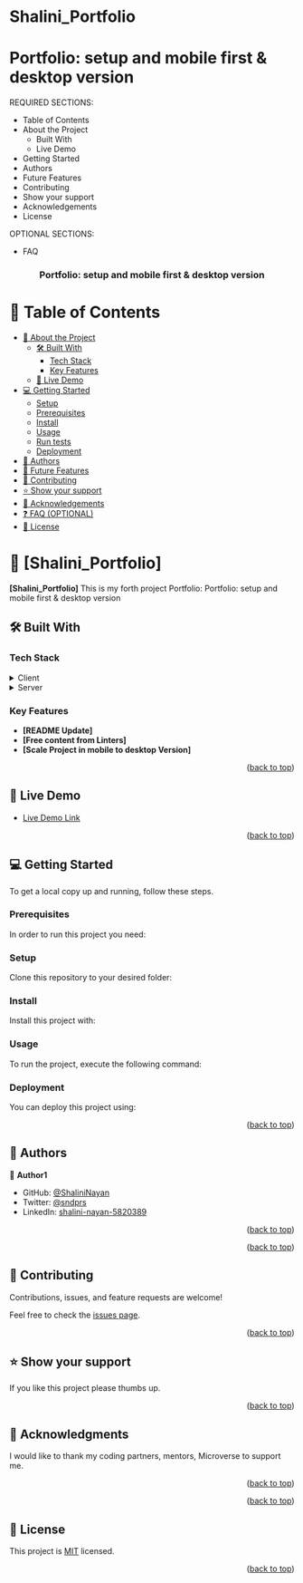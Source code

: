# Shalini_Portfolio

# Portfolio: setup and mobile first & desktop version

REQUIRED SECTIONS:

- Table of Contents
- About the Project
  - Built With
  - Live Demo
- Getting Started
- Authors
- Future Features
- Contributing
- Show your support
- Acknowledgements
- License

OPTIONAL SECTIONS:

- FAQ
  <a name="readme-top">

<div align="center">

<h3><b>Portfolio: setup and mobile first & desktop version</b></h3>
</div>

<!-- TABLE OF CONTENTS -->

# 📗 Table of Contents

- [📖 About the Project](#about-project)
  - [🛠 Built With](#built-with)
    - [Tech Stack](#tech-stack)
    - [Key Features](#key-features)
  - [🚀 Live Demo](#live-demo)
- [💻 Getting Started](#getting-started)
  - [Setup](#setup)
  - [Prerequisites](#prerequisites)
  - [Install](#install)
  - [Usage](#usage)
  - [Run tests](#run-tests)
  - [Deployment](#triangular_flag_on_post-deployment)
- [👥 Authors](#authors)
- [🔭 Future Features](#future-features)
- [🤝 Contributing](#contributing)
- [⭐️ Show your support](#support)
- [🙏 Acknowledgements](#acknowledgements)
- [❓ FAQ (OPTIONAL)](#faq)
- [📝 License](#license)

<!-- PROJECT DESCRIPTION -->

# 📖 [Shalini_Portfolio] <a name="Portfolio: setup and mobile first & desktop version"></a>

**[Shalini_Portfolio]** This is my forth project Portfolio: Portfolio: setup and mobile first & desktop version

## 🛠 Built With <a name="built-with"></a>

### Tech Stack <a name="tech-stack"></a>

<details>
  <summary>Client</summary>
  <ul>
    <li><a href="https://html.org/">index.html</a></li>
  </ul>
</details>

<details>
  <summary>Server</summary>
  <ul>
    <li><a href="https://css.com/">style.css</a></li>
  </ul>
</details>

<!-- Features -->

### Key Features <a name="key-features"></a>

- **[README Update]**
- **[Free content from Linters]**
- **[Scale Project in mobile to desktop Version]**

<p align="right">(<a href="#readme-top">back to top</a>)</p>

<!-- LIVE DEMO -->

## 🚀 Live Demo <a name="live-demo"></a>

- [Live Demo Link](https://shalininayan.github.io/)

<p align="right">(<a href="#readme-top">back to top</a>)</p>

<!-- GETTING STARTED -->

## 💻 Getting Started <a name="getting-started"></a>

To get a local copy up and running, follow these steps.

### Prerequisites

In order to run this project you need:

<!--
Example command:

```sh
 Install by VS Code
```
 -->

### Setup

Clone this repository to your desired folder:

<!--
Example commands:

```sh
  cd my-folder
  git clone git@github.com:ShaliniNayan/Shalini_Portfolio.git
```
--->

### Install

Install this project with:

### Usage

To run the project, execute the following command:

<!--
Example command:

```sh
  live server
```
--->

### Deployment

You can deploy this project using:

<!--
Example:

```sh
github pages
```
 -->

<p align="right">(<a href="#readme-top">back to top</a>)</p>

<!-- AUTHORS -->

## 👥 Authors <a name="authors"></a>

👤 **Author1**

- GitHub: [@ShaliniNayan](https://github.com/ShaliniNayan)
- Twitter: [@sndprs](https://twitter.com/sndprs)
- LinkedIn: [shalini-nayan-5820389](https://linkedin.com/in/shalini-nayan-5820389)

<p align="right">(<a href="#readme-top">back to top</a>)</p>

<p align="right">(<a href="#readme-top">back to top</a>)</p>

<!-- CONTRIBUTING -->

## 🤝 Contributing <a name="contributing"></a>

Contributions, issues, and feature requests are welcome!

Feel free to check the [issues page](../../issues/).

<p align="right">(<a href="#readme-top">back to top</a>)</p>

<!-- SUPPORT -->

## ⭐️ Show your support <a name="support"></a>

If you like this project please thumbs up.

<p align="right">(<a href="#readme-top">back to top</a>)</p>

<!-- ACKNOWLEDGEMENTS -->

## 🙏 Acknowledgments <a name="acknowledgements"></a>

I would like to thank my coding partners, mentors, Microverse to support me.

<p align="right">(<a href="#readme-top">back to top</a>)</p>

<p align="right">(<a href="#readme-top">back to top</a>)</p>

<!-- LICENSE -->

## 📝 License <a name="LICENSE.md"></a>

This project is [MIT](./LICENSE.md) licensed.

<p align="right">(<a href="#readme-top">back to top</a>)</p>
